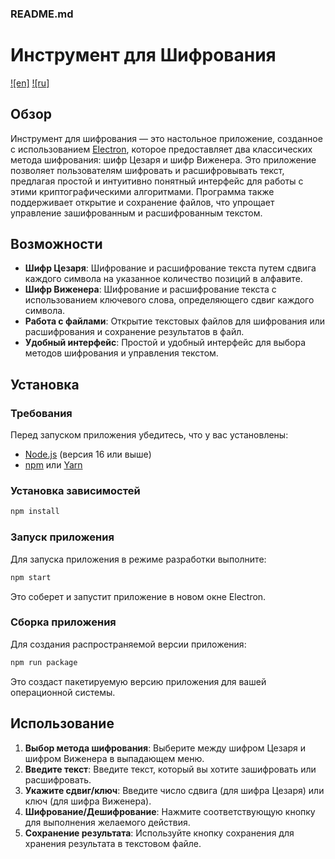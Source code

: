 ### README.md

# Инструмент для Шифрования

[![en]](README.md)
[![ru]](README-ru.md)

## Обзор

Инструмент для шифрования — это настольное приложение, созданное с использованием [Electron](https://www.electronjs.org/), которое предоставляет два классических метода шифрования: шифр Цезаря и шифр Виженера. Это приложение позволяет пользователям шифровать и расшифровывать текст, предлагая простой и интуитивно понятный интерфейс для работы с этими криптографическими алгоритмами. Программа также поддерживает открытие и сохранение файлов, что упрощает управление зашифрованным и расшифрованным текстом.

## Возможности

- **Шифр Цезаря**: Шифрование и расшифрование текста путем сдвига каждого символа на указанное количество позиций в алфавите.
- **Шифр Виженера**: Шифрование и расшифрование текста с использованием ключевого слова, определяющего сдвиг каждого символа.
- **Работа с файлами**: Открытие текстовых файлов для шифрования или расшифрования и сохранение результатов в файл.
- **Удобный интерфейс**: Простой и удобный интерфейс для выбора методов шифрования и управления текстом.

## Установка

### Требования

Перед запуском приложения убедитесь, что у вас установлены:

- [Node.js](https://nodejs.org/) (версия 16 или выше)
- [npm](https://www.npmjs.com/) или [Yarn](https://yarnpkg.com/)

### Установка зависимостей

```bash
npm install
```

### Запуск приложения

Для запуска приложения в режиме разработки выполните:

```bash
npm start
```

Это соберет и запустит приложение в новом окне Electron.

### Сборка приложения

Для создания распространяемой версии приложения:

```bash
npm run package
```

Это создаст пакетируемую версию приложения для вашей операционной системы.

## Использование

1. **Выбор метода шифрования**: Выберите между шифром Цезаря и шифром Виженера в выпадающем меню.
2. **Введите текст**: Введите текст, который вы хотите зашифровать или расшифровать.
3. **Укажите сдвиг/ключ**: Введите число сдвига (для шифра Цезаря) или ключ (для шифра Виженера).
4. **Шифрование/Дешифрование**: Нажмите соответствующую кнопку для выполнения желаемого действия.
5. **Сохранение результата**: Используйте кнопку сохранения для хранения результата в текстовом файле.
